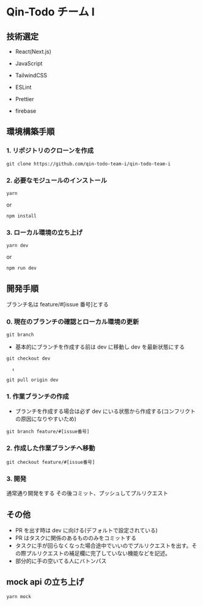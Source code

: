 # Qin-Todo チーム I

## 技術選定

- React(Next.js)
- JavaScript
- TailwindCSS
- ESLint
- Prettier

- firebase

## 環境構築手順

### 1. リポジトリのクローンを作成

```
git clone https://github.com/qin-todo-team-i/qin-todo-team-i
```

### 2. 必要なモジュールのインストール

```
yarn
```

or

```
npm install
```

### 3. ローカル環境の立ち上げ

```
yarn dev
```

or

```
npm run dev
```

## 開発手順

ブランチ名は feature/#[issue 番号]とする

### 0. 現在のブランチの確認とローカル環境の更新

```
git branch
```

- 基本的にブランチを作成する前は dev に移動し dev を最新状態にする

```
git checkout dev
```

      ↓

```
git pull origin dev
```

### 1. 作業ブランチの作成

- ブランチを作成する場合は必ず dev にいる状態から作成する(コンフリクトの原因になりやすいため)

```
git branch feature/#[issue番号]
```

### 2. 作成した作業ブランチへ移動

```
git checkout feature/#[issue番号]
```

### 3. 開発

通常通り開発をする
その後コミット、プッシュしてプルリクエスト

## その他

- PR を出す時は dev に向ける(デフォルトで設定されている)
- PR はタスクに関係のあるもののみをコミットする
- タスクに手が回らなくなった場合途中でいいのでプルリクエストを出す。その際プルリクエストの補足欄に完了していない機能などを記述。
- 部分的に手の空いてる人にバトンパス

## mock api の立ち上げ

```
yarn mock
```
